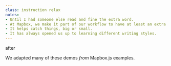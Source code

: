 ```yaml
---
class: instruction relax
notes:
- Until I had someone else read and fine the extra word.
- At Mapbox, we make it part of our workflow to have at least an extra set of eyes on anything we push out.
- It helps catch things, big or small.
- It has always opened us up to learning different writing styles.
---
```


<span class='tag'>after</span>

We adapted many of these demos *from* Mapbox.js examples.
